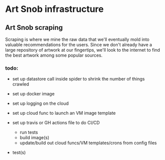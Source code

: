 # Art Snob infrastructure

## Art Snob scraping
Scraping is where we mine the raw data that we'll eventually mold into valuable recommendations for the users. Since 
we don't already have a large repository of artwork at our fingertips, we'll look to the internet to find the best
artwork among some popular sources.

### todo:
* set up datastore call inside spider to shrink the number of things crawled
* set up docker image
* set up logging on the cloud 
* set up cloud func to launch an VM image template
* set up travis or GH actions file to do CI/CD
    - run tests
    - build image(s)
    - update/build out cloud funcs/VM templates/crons from config files

* test(s)